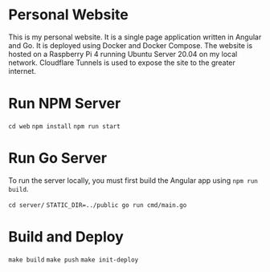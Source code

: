 # Personal Website

This is my personal website. It is a single page application written in Angular and Go. It is deployed using Docker and Docker Compose. The website is hosted on a Raspberry Pi 4 running Ubuntu Server 20.04 on my local network. Cloudflare Tunnels is used to expose the site to the greater internet.

# Run NPM Server

`cd web`
`npm install`
`npm run start`

# Run Go Server

To run the server locally, you must first build the Angular app using `npm run build`. 

`cd server/`
`STATIC_DIR=../public go run cmd/main.go`

# Build and Deploy

`make build`
`make push`
`make init-deploy`